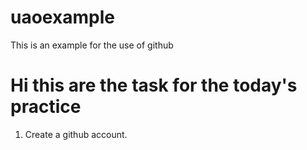 # uaoexample
This is an example for the use of github

# Hi this are the task for the today's practice

1. Create a github account.

